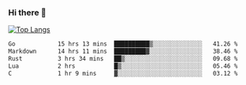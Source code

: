 ### Hi there 👋

<!--
**3Xpl0it3r/3Xpl0it3r** is a ✨ _special_ ✨ repository because its `README.md` (this file) appears on your GitHub profile.

Here are some ideas to get you started:

- 🔭 I’m currently working on ...
- 🌱 I’m currently learning ...
- 👯 I’m looking to collaborate on ...
- 🤔 I’m looking for help with ...
- 💬 Ask me about ...
- 📫 How to reach me: ...
- 😄 Pronouns: ...
- ⚡ Fun fact: ...
-->


[![Top Langs](https://github-readme-stats.vercel.app/api/top-langs/?username=3Xpl0it3r&layout=compact)](https://github.com/3Xpl0it3r/3Xpl0it3r)

<!--START_SECTION:waka-->

```txt
Go            15 hrs 13 mins  ██████████▒░░░░░░░░░░░░░░   41.26 %
Markdown      14 hrs 11 mins  █████████▓░░░░░░░░░░░░░░░   38.46 %
Rust          3 hrs 34 mins   ██▒░░░░░░░░░░░░░░░░░░░░░░   09.68 %
Lua           2 hrs           █▒░░░░░░░░░░░░░░░░░░░░░░░   05.46 %
C             1 hr 9 mins     ▓░░░░░░░░░░░░░░░░░░░░░░░░   03.12 %
```

<!--END_SECTION:waka-->
